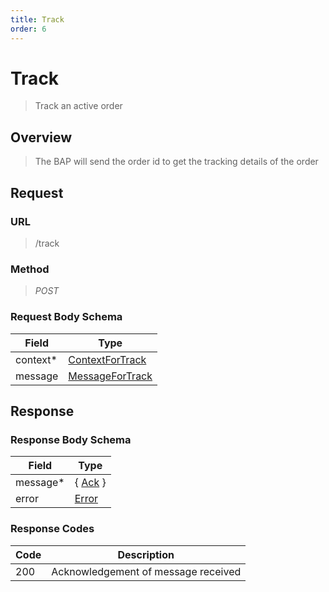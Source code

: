```yaml
---
title: Track
order: 6
---
```


# Track

> Track an active order

## Overview

> The BAP will send the order id to get the tracking details of the order

## Request

### URL

> /track

### Method

> _POST_

### Request Body Schema

| **Field** | **Type**                                                                  |
| --------- | ------------------------------------------------------------------------- |
| context\* | [ContextForTrack](/reference/0.9.3/core/schema-reference/contextfortrack) |
| message   | [MessageForTrack](/reference/0.9.3/core/schema-reference/messagefortrack) |

## Response

### Response Body Schema

| **Field** | **Type**                                              |
| --------- | ----------------------------------------------------- |
| message\* | { [Ack](/reference/0.9.3/core/schema-reference/ack) } |
| error     | [Error](/reference/0.9.3/core/schema-reference/error) |

### Response Codes

| **Code** | **Description**                     |
| -------- | ----------------------------------- |
| 200      | Acknowledgement of message received |
